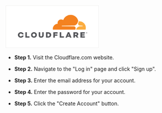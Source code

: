 <img src="/kb-images/cloudflare/cloudflare-logo.png" alt="CloudFlare Logo" width="250"/>

* **Step 1.** Visit the Cloudflare.com website.

* **Step 2.** Navigate to the "Log in" page and click "Sign up".

* **Step 3.** Enter the email address for your account.

* **Step 4.** Enter the password for your account.

* **Step 5.** Click the "Create Account" button.
